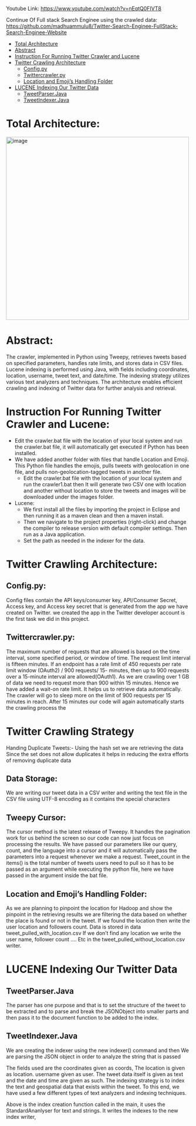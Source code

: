Youtube Link: https://www.youtube.com/watch?v=nEqtQ0FIVT8

Continue Of Full stack Search Enginee using the crawled data: https://github.com/madhuammulu8/Twitter-Search-Enginee-FullStack-Search-Enginee-Website

 * [Total Architecture](#Total-Architecture)
 * [Abstract](#Abstract)
 * [Instruction For Running Twitter Crawler and Lucene](#Instruction-For-Running-Twitter-Crawler-and-Lucene)
 * [Twitter Crawling Architecture](#Twitter-Crawling-Architecture)
   * [Config.py](#Config.py)
   * [Twittercrawler.py](#Twittercrawler.py:)
   * [Location and Emoji’s Handling Folder](#Location-and-Emoji’s-Handling-Folder)
 * [LUCENE Indexing Our Twitter Data](#LUCENE-Indexing-Our-Twitter-Data)
   * [TweetParser.Java](#TweetParser.Java)
   * [TweetIndexer.Java](#TweetIndexer.Java)

# Total Architecture:

<img width="498" alt="image" src="https://github.com/madhuammulu8/Twitter-search-Enginee-Crawling-and-Indexing/assets/65707202/672d2f45-f059-438a-aab1-a6afd556ac93">

# Abstract:

The crawler, implemented in Python using Tweepy, retrieves tweets based on specified parameters, handles rate limits, and stores data in CSV files. Lucene indexing is performed using Java, with fields including coordinates, location, username, tweet text, and date/time. The indexing strategy utilizes various text analyzers and techniques. The architecture enables efficient crawling and indexing of Twitter data for further analysis and retrieval.

# Instruction For Running Twitter Crawler and Lucene:

* Edit the crawler.bat file with the location of your local system and run the crawler.bat file, it will automatically get executed if Python has been installed.
* We have added another folder with files that handle Location and Emoji. This Python file handles the emojis, pulls tweets with geolocation in one file, and pulls non-geolocation-tagged tweets in another file.
   * Edit the crawler.bat file with the location of your local system and run the crawler1.bat then It will generate two CSV one with location and another without location to store the tweets and images will be downloaded under the images folder.
* Lucene: 
   * We first install all the files by importing the project in Eclipse and then running it as a maven clean and then a maven install.
   * Then we navigate to the project properties (right-click) and change the compiler to release version with default compiler settings. Then run as a Java application.
   * Set the path as needed in the indexer for the data.

# Twitter Crawling Architecture: 

## Config.py:
 Config files contain the API keys/consumer key, API/Consumer Secret, Access key, and Access key secret that is generated from the app we have created on Twitter. we created the app in the Twitter developer account is the first task we did in this project.

## Twittercrawler.py: 
The maximum number of requests that are allowed is based on the time interval, some specified period, or window of time. The request limit interval is fifteen minutes. If an endpoint has a rate limit of 450 requests per rate limit window (OAuth2) /  900 requests/ 15- minutes, then up to 900 requests over a 15-minute interval are allowed(OAuth1). 
As we are crawling over 1 GB of data we need to request more than 900 within 15 minutes. Hence we have added a wait-on rate limit. It helps us to retrieve data automatically. The crawler will go to sleep more on the limit of 900 requests per 15 minutes in reach. After 15 minutes our code will again automatically starts the crawling process the 

# Twitter Crawling Strategy

Handing Duplicate Tweets:-
Using the hash set we are retrieving the data Since the set does not allow duplicates it helps in reducing the extra efforts of removing duplicate data

## Data Storage:
We are writing our tweet data in a CSV writer and writing the text file in the CSV file using UTF-8 encoding as it contains the special characters

## Tweepy Cursor:
The cursor method is the latest release of Tweepy. It handles the pagination work for us behind the screen so our code can now just focus on processing the results. We have passed our parameters like our query, count, and the language into a cursor and it will automatically pass the parameters into a request whenever we make a request. Tweet_count in the items() is the total number of tweets users need to pull so it has to be passed as an argument while executing the python file, here we have passed in the argument inside the bat file.

## Location and Emoji’s Handling Folder:
As we are planning to pinpoint the location for Hadoop and show the pinpoint in the retrieving results we are filtering the data based on whether the place is found or not in the tweet. If we found the location then write the user location and followers count. Data is stored in data tweet_pulled_with_location.csv 
If we don’t find any location we write the user name, follower count …. Etc in the tweet_pulled_without_location.csv writer.

# LUCENE Indexing Our Twitter Data

## TweetParser.Java
The parser has one purpose and that is to set the structure of the tweet to be extracted and to parse and break the JSONObject into smaller parts and then pass it to the document function to be added to the index.

## TweetIndexer.Java
We are creating the indexer using the new indexer() command and then We are parsing the JSON object in order to analyze the string that is passed 

The fields used are the coordinates given as coords, The location is given as location. username given as user. The tweet data itself is given as text and the date and time are given as such. The indexing strategy is to index the text and geospatial data that exists within the tweet. To this end, we have used a few different types of text analyzers and indexing techniques.

Above is the index creation function called in the main, it uses the StandardAnanlyser for text and strings. It writes the indexes to the new index writer,
